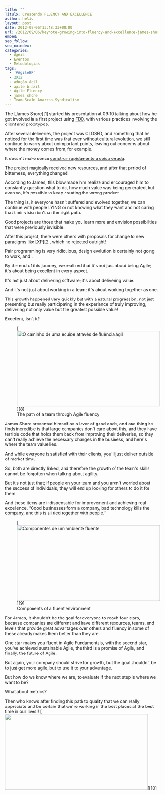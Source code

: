 ```yaml
---
title: ""
Título: Crescendo FLUENCY AND EXCELLENCE
author: helio
layout: post
date: 2012-09-06T13:48:33+00:00
url: /2012/09/06/keynote-growing-into-fluency-and-excellence-james-shore/
embed: 
seo_follow: 
seo_noindex: 
categories:
  - Ageis
  - Eventos
  - Metodologias
tags:
  - '#AgileBR'
  - 2012
  - adoção ágil
  - agile brazil
  - Agile Fluency
  - james shore
  - Team-Scale Anarcho-Syndicalism
---
```


The [James Shore][1] started his presentation at 09:10 talking about how he got involved in a first project using <a title="Feature Driven Development" href="http://en.wikipedia.org/wiki/Feature-driven_development" target="_blank">FDD</a>, with various practices involving the client and prototypes.

After several deliveries, the project was CLOSED, and something that he noticed for the first time was that even without cultural evolution, we still continue to worry about unimportant points, leaving out concerns about where the money comes from, for example.

It doesn't make sense <a title="Construindo rapidamente a coisa certa!" href="http://www.helmed.net/blog/2012/09/05/the-role-of-agile-analysis-in-continuous-delivery-jenny-wong-e-danilo-sato/" target="_blank">construir rapidamente a coisa errada</a>.

The project magically received new resources, and after that period of bitterness, everything changed!

According to James, this blow made him realize and encouraged him to constantly question what to do, how much value was being generated, but even so, it's possible to keep creating the wrong product.

The thing is, if everyone hasn't suffered and evolved together, we can continue with people LYING or not knowing what they want and not caring that their vision isn't on the right path.

Good projects are those that make you learn more and envision possibilities that were previously invisible.

After this project, there were others with proposals for change to new paradigms like [XP][2], which he rejected outright!

Pair programming is very ridiculous, design evolution is certainly not going to work, and .

By the end of this journey, we realized that it's not just about being Agile; it's about being excellent in every aspect.

It's not just about delivering software; it's about delivering value.

And it's not just about working in a team; it's about working together as one.

This growth happened very quickly but with a natural progression, not just presenting but really participating in the experience of truly improving, delivering not only value but the greatest possible value!

Excellent, isn't it? <figure id="attachment_619" style="width: 470px" class="wp-caption aligncenter"> [<img class="size-full wp-image-619" src="/uploads/2012/09/diagramaInicial.png" alt="O caminho de uma equipe através de fluência ágil " width="470" height="249" srcset="/uploads/2012/09/diagramaInicial.png 470w, /uploads/2012/09/diagramaInicial-300x158.png 300w" sizes="(max-width: 470px) 100vw, 470px" />][8]<figcaption class="wp-caption-text">The path of a team through Agile fluency</figcaption></figure> James Shore presented himself as a lover of good code, and one thing he finds incredible is that large companies don't care about this, and they have terrible code that holds them back from improving their deliveries, so they can't really achieve the necessary changes in the business, and here's where the team value lies.

And while everyone is satisfied with their clients, you'll just deliver outside of market time.

So, both are directly linked, and therefore the growth of the team's skills cannot be forgotten when talking about agility.

But it's not just that; if people on your team and you aren't worried about the success of individuals, they will end up looking for others to do it for them.

And these items are indispensable for improvement and achieving real excellence. “Good businesses form a company, bad technology kills the company, and this is all tied together with people.” <figure id="attachment_616" style="width: 470px" class="wp-caption aligncenter"> [<img class="size-full wp-image-616" src="/uploads/2012/09/internaEstrela.jpg" alt="Componentes de um ambiente fluente" width="470" height="249" srcset="/uploads/2012/09/internaEstrela.jpg 470w, /uploads/2012/09/internaEstrela-300x158.jpg 300w" sizes="(max-width: 470px) 100vw, 470px" />][9]<figcaption class="wp-caption-text">Components of a fluent environment</figcaption></figure> For James, it shouldn't be the goal for everyone to reach four stars, because companies are different and have different resources, teams, and levels that provide great advantages over others and fluency in some of these already makes them better than they are.

One star makes you fluent in Agile Fundamentals, with the second star, you've achieved sustainable Agile, the third is a promise of Agile, and finally, the future of Agile.

But again, your company should strive for growth, but the goal shouldn't be to just get more agile, but to use it to your advantage.

But how do we know where we are, to evaluate if the next step is where we want to be?

What about metrics?

Then who knows after finding this path to quality that we can really appreciate and be certain that we're working in the best places at the best time in our lives!! [<img class="aligncenter size-full wp-image-618" src="/uploads/2012/09/jamesShoreAndI.png" alt="" width="470" height="249" srcset="/uploads/2012/09/jamesShoreAndI.png 470w, /uploads/2012/09/jamesShoreAndI-300x158.png 300w" sizes="(max-width: 470px) 100vw, 470px" />][10]
